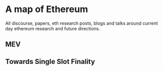 # A map of Ethereum
All discourse, papers, eth research posts, blogs and talks around current day ethereum research and future directions. 


## MEV

## Towards Single Slot Finality  
